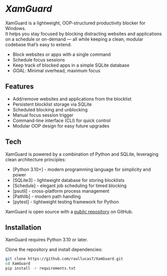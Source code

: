 # _XamGuard_

XamGuard is a lightweight, OOP-structured productivity blocker for Windows.  
It helps you stay focused by blocking distracting websites and applications on a schedule or on-demand — all while keeping a clean, modular codebase that’s easy to extend.

- Block websites or apps with a single command  
- Schedule focus sessions  
- Keep track of blocked apps in a simple SQLite database  
- _GOAL_: Minimal overhead, maximum focus

## Features

- Add/remove websites and applications from the blocklist
- Persistent blocklist storage via SQLite
- Scheduled blocking and unblocking
- Manual focus session trigger
- Command-line interface (CLI) for quick control
- Modular OOP design for easy future upgrades

## Tech

XamGuard is powered by a combination of Python and SQLite, leveraging clean architecture principles:

- [Python 3.10+] - modern programming language for simplicity and power
- [SQLite3] - lightweight database for storing blocklists
- [Schedule] - elegant job scheduling for timed blocking
- [psutil] - cross-platform process management
- [Pathlib] - modern path handling
- [pytest] - lightweight testing framework for Python

XamGuard is open source with a [public repository](https://github.com/raullucas7/XamGuard) on GitHub.

## Installation

XamGuard requires Python 3.10 or later.

Clone the repository and install dependencies:

```sh
git clone https://github.com/raullucas7/XamGuard.git
cd XamGuard
pip install -r requirements.txt
